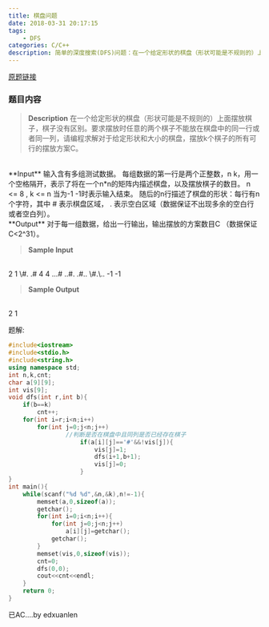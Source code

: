```yaml
---
title: 棋盘问题
date: 2018-03-31 20:17:15
tags: 
    - DFS
categories: C/C++
description: 简单的深度搜索(DFS)问题：在一个给定形状的棋盘（形状可能是不规则的）上面摆放棋子，棋子没有区别。要求摆放时任意的两个棋子不能放在棋盘中的同一行或者同一列，请编程求解对于给定形状和大小的棋盘，摆放k个棋子的所有可行的摆放方案C。
---
```

[原题链接](http://poj.org/problem?id=1321)
### 题目内容
>**Description**
在一个给定形状的棋盘（形状可能是不规则的）上面摆放棋子，棋子没有区别。要求摆放时任意的两个棋子不能放在棋盘中的同一行或者同一列，请编程求解对于给定形状和大小的棋盘，摆放k个棋子的所有可行的摆放方案C。
<br>
**Input**
输入含有多组测试数据。 
每组数据的第一行是两个正整数，n k，用一个空格隔开，表示了将在一个n*n的矩阵内描述棋盘，以及摆放棋子的数目。 n <= 8 , k <= n 
当为-1 -1时表示输入结束。 
随后的n行描述了棋盘的形状：每行有n个字符，其中 # 表示棋盘区域， . 表示空白区域（数据保证不出现多余的空白行或者空白列）。 
<br>
**Output**
对于每一组数据，给出一行输出，输出摆放的方案数目C （数据保证C<2^31）。

>**Sample Input**
<br>
2 1
\#.
.#
4 4
...#
..#.
.#..
\#.\..
-1 -1

>**Sample Output**
<br>
2
1

题解:
```C++
#include<iostream>
#include<stdio.h>
#include<string.h>
using namespace std;
int n,k,cnt;
char a[9][9];
int vis[9]; 
void dfs(int r,int b){
	if(b==k)
		cnt++;
	for(int i=r;i<n;i++)
		for(int j=0;j<n;j++)
                //判断是否在棋盘中且同列是否已经存在棋子
                    if(a[i][j]=='#'&&!vis[j]){  
                        vis[j]=1;    
                        dfs(i+1,b+1);
                        vis[j]=0;
                    }
}
int main(){
	while(scanf("%d %d",&n,&k),n!=-1){
		memset(a,0,sizeof(a));
		getchar();
		for(int i=0;i<n;i++){
			for(int j=0;j<n;j++)
				a[i][j]=getchar();
			getchar();
		}
		memset(vis,0,sizeof(vis));
		cnt=0;
		dfs(0,0);
		cout<<cnt<<endl;
	}
	return 0;
}
```

已AC....by edxuanlen


